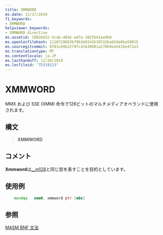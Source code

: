 ```yaml
---
title: XMMWORD
ms.date: 12/17/2019
f1_keywords:
- XMMWORD
helpviewer_keywords:
- XMMWORD directive
ms.assetid: 18026d32-5cab-403e-ad7e-382fb41aa9b8
ms.openlocfilehash: 1116729883bf9b1b9342b30332bab5de6ba59015
ms.sourcegitcommit: 0781c69b22797c41630601a176b9ea541be4f2a3
ms.translationtype: MT
ms.contentlocale: ja-JP
ms.lasthandoff: 12/20/2019
ms.locfileid: "75319113"
---
```

# <a name="xmmword"></a>XMMWORD

MMX および SSE (XMM) 命令で128ビットのマルチメディアオペランドに使用されます。

## <a name="syntax"></a>構文

> **XMMWORD**

## <a name="remarks"></a>コメント

**Xmmword**は[__m128](../../cpp/m128.md)と同じ型を表すことを目的としています。

## <a name="example"></a>使用例

```asm
    movdqa   xmm0, xmmword ptr [ebx]
```

## <a name="see-also"></a>参照

[MASM BNF 文法](masm-bnf-grammar.md)
